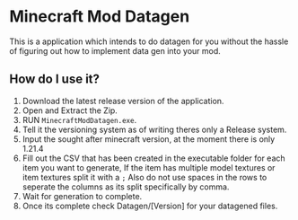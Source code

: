 # Minecraft Mod Datagen

This is a application which intends to do datagen for you without the hassle of figuring out how to implement data gen into your mod.

## How do I use it?

1. Download the latest release version of the application.
2. Open and Extract the Zip.
3. RUN `MinecraftModDatagen.exe`.
4. Tell it the versioning system as of writing theres only a Release system.
5. Input the sought after minecraft version, at the moment there is only 1.21.4
6. Fill out the CSV that has been created in the executable folder for each item you want to generate, If the item has multiple model textures or item textures split it with a `;` Also do not use spaces in the rows to seperate the columns as its split specifically by comma.
7. Wait for generation to complete.
8. Once its complete check Datagen/[Version] for your datagened files.
